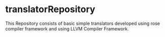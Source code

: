 # translatorRepository
This Repository consists of basic simple translators developed using rose compiler framework and 
using LLVM Compiler Framework.

